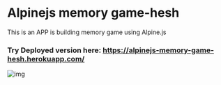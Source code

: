 # Alpinejs memory game-hesh

This is an APP is building memory game using Alpine.js
### Try Deployed version here: https://alpinejs-memory-game-hesh.herokuapp.com/

![img](https://i.imgur.com/a8dCX9S.png)
